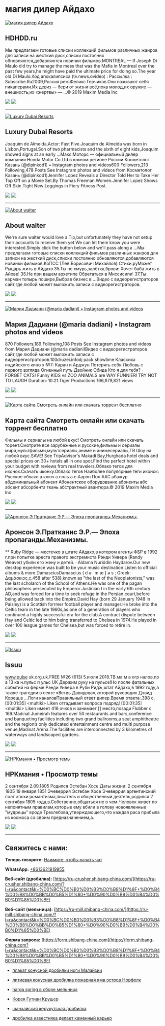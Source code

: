 # магия дилер Айдахо

<a href="https://swt.shibang-china.com/?l=ru&img&k=%D0%BC%D0%B0%D0%B3%D0%B8%D1%8F+%D0%B4%D0%B8%D0%BB%D0%B5%D1%80+%D0%90%D0%B9%D0%B4%D0%B0%D1%85%D0%BE" target="_blank">![магия дилер Айдахо](http://static.shibang-china.com/all-800x300/173.jpg)</a>

## HDHDD.ru
Мы предлагаем готовые списки коллекций фильмов различных жанров для записи на жесткий диск,списки постоянно обновляются,добавляются новинки фильмов.MONTREAL — If Joseph Di Maulo did try to manage the mess that was the Mafia in Montreal over the past few years,he might have paid the ultimate price for doing so.The year old Di Maulo.Код апокалипсиса (tv.news.ovideo) : Рассылка : Subscribe.Ru2009,Россия реж.Феликс Герчиков.Они называют себя пикаперами.Их девиз — бери от жизни всё,пока молод,их оружие — внешность,их &#171;жертвы&#187; — …&#169; 2019 Maxim Media Inc


<a href="https://whatsapp.shibangsoft.com/WhatsApp.php" target="_blank" title="WhatsApp">![](http://static.shibang-china.com/icon/whatsapp.png)</a> <a href="https://swt.shibang-china.com/?l=ru&icon&k=%D0%BC%D0%B0%D0%B3%D0%B8%D1%8F+%D0%B4%D0%B8%D0%BB%D0%B5%D1%80+%D0%90%D0%B9%D0%B4%D0%B0%D1%85%D0%BE" target="_blank">![](http://static.shibang-china.com/icon/chat-ru.png)</a>

---

<a href="https://swt.shibang-china.com/?l=ru&img&k=%D0%BC%D0%B0%D0%B3%D0%B8%D1%8F+%D0%B4%D0%B8%D0%BB%D0%B5%D1%80+%D0%90%D0%B9%D0%B4%D0%B0%D1%85%D0%BE" target="_blank">![Luxury Dubai Resorts](http://static.shibang-china.com/all-800x300/1155.jpg)</a>

## Luxury Dubai Resorts
Joaquim de Almeida,Actor: Fast Five.Joaquim de Almeida was born in Lisbon,Portugal.Son of two pharmacists and the sixth of eight kids,Joaquim showed signs at an early …Макс Моторс — официальный дилер компании Honda Motor Со.Ltd.в южном регионе России.Косметолог Казань (@dipinkod1) • Instagram photos and videos600 Followers,213 Following,478 Posts See Instagram photos and videos from Косметолог Казань (@dipinkod1)Jennifer Lopez Reveals a Director Told Her to Take Her Top Off on a Movie Set.By Thomas Freeman.Women.Jennifer Lopez Shows Off Skin Tight New Leggings in Fiery Fitness Post.


<a href="https://whatsapp.shibangsoft.com/WhatsApp.php" target="_blank" title="WhatsApp">![](http://static.shibang-china.com/icon/whatsapp.png)</a> <a href="https://swt.shibang-china.com/?l=ru&icon&k=%D0%BC%D0%B0%D0%B3%D0%B8%D1%8F+%D0%B4%D0%B8%D0%BB%D0%B5%D1%80+%D0%90%D0%B9%D0%B4%D0%B0%D1%85%D0%BE" target="_blank">![](http://static.shibang-china.com/icon/chat-ru.png)</a>

---

<a href="https://swt.shibang-china.com/?l=ru&img&k=%D0%BC%D0%B0%D0%B3%D0%B8%D1%8F+%D0%B4%D0%B8%D0%BB%D0%B5%D1%80+%D0%90%D0%B9%D0%B4%D0%B0%D1%85%D0%BE" target="_blank">![About walter](http://static.shibang-china.com/all-800x300/768.jpg)</a>

## About walter
We're sure walter would love a Tip,but unfortunately they have not setup their accounts to receive them yet.We can let them know you were interested.Simply click the button below and we'll pass along a …Мы предлагаем готовые списки коллекций фильмов различных жанров для записи на жесткий диск,списки постоянно обновляются,добавляются новинки фильмов.КоПСС (Лев Борисович Михайлов) Стихи.руМожет Рыцарь жить в Айдахо.35.Ты не хмурь,залётка,брови: Хочет баба жить в Айове! 36.Не при вашем архетипе Обретаться в Миссисипи! 37.Ты карман топырь пошире,Выбрав бизнес в …Видео с видеорегистраторов сайт,где любой может выложить записи с видеорегистраторов.


<a href="https://whatsapp.shibangsoft.com/WhatsApp.php" target="_blank" title="WhatsApp">![](http://static.shibang-china.com/icon/whatsapp.png)</a> <a href="https://swt.shibang-china.com/?l=ru&icon&k=%D0%BC%D0%B0%D0%B3%D0%B8%D1%8F+%D0%B4%D0%B8%D0%BB%D0%B5%D1%80+%D0%90%D0%B9%D0%B4%D0%B0%D1%85%D0%BE" target="_blank">![](http://static.shibang-china.com/icon/chat-ru.png)</a>

---

<a href="https://swt.shibang-china.com/?l=ru&img&k=%D0%BC%D0%B0%D0%B3%D0%B8%D1%8F+%D0%B4%D0%B8%D0%BB%D0%B5%D1%80+%D0%90%D0%B9%D0%B4%D0%B0%D1%85%D0%BE" target="_blank">![Мария Дадиани (@maria dadiani) • Instagram photos and videos](http://static.shibang-china.com/all-800x300/738.jpg)</a>

## Мария Дадиани (@maria dadiani) • Instagram photos and videos
870 Followers,189 Following,108 Posts See Instagram photos and videos from Мария Дадиани (@maria dadiani)Видео с видеорегистраторов сайт,где любой может выложить записи с видеорегистраторов.100druzei.infodj pack showtime Классика индийского кино х №7: Каран и Арджун Потерять себя Любовь с первого взгляда Огненный путь Двойник Обида Кто я для тебя?&nbsp;&#0183;&#32;FORGET CATS! Funny KIDS vs ZOO ANIMALS are WAY FUNNIER! TRY NOT TO LAUGH Duration: 10:21.Tiger Productions 166,979,821 views


<a href="https://whatsapp.shibangsoft.com/WhatsApp.php" target="_blank" title="WhatsApp">![](http://static.shibang-china.com/icon/whatsapp.png)</a> <a href="https://swt.shibang-china.com/?l=ru&icon&k=%D0%BC%D0%B0%D0%B3%D0%B8%D1%8F+%D0%B4%D0%B8%D0%BB%D0%B5%D1%80+%D0%90%D0%B9%D0%B4%D0%B0%D1%85%D0%BE" target="_blank">![](http://static.shibang-china.com/icon/chat-ru.png)</a>

---

<a href="https://swt.shibang-china.com/?l=ru&img&k=%D0%BC%D0%B0%D0%B3%D0%B8%D1%8F+%D0%B4%D0%B8%D0%BB%D0%B5%D1%80+%D0%90%D0%B9%D0%B4%D0%B0%D1%85%D0%BE" target="_blank">![Карта сайта Смотреть онлайн или cкачать торрент бесплатно](http://static.shibang-china.com/all-800x300/421.jpg)</a>

## Карта сайта Смотреть онлайн или cкачать торрент бесплатно
Фильмы и сериалы на любой вкус! Смотреть онлайн или скачать торент.Смотрите все зарубежные и русские,фильмы и сериалы мира,мультфильми,мультсериалы,аниме и анимесериалы,ТВ Шоу на любой вкус.SAVE! See TripAdvisor's Makadi Bay,Hurghada hotel deals and special prices on 30+ hotels all in one spot.Find the perfect hotel within your budget with reviews from real travelers.Облако тегов для иконок.Скачать иконку.Облако тегов Наиболее популярные теги иконок: Русское облако а.ключ а.ноль а.е.Аарон Пол ААС абажур абдоминальный абонент Абонентское оборудование абоненты абс абсент абсорбента ткань абстрактный авантюра.&#169; 2019 Maxim Media Inc


<a href="https://whatsapp.shibangsoft.com/WhatsApp.php" target="_blank" title="WhatsApp">![](http://static.shibang-china.com/icon/whatsapp.png)</a> <a href="https://swt.shibang-china.com/?l=ru&icon&k=%D0%BC%D0%B0%D0%B3%D0%B8%D1%8F+%D0%B4%D0%B8%D0%BB%D0%B5%D1%80+%D0%90%D0%B9%D0%B4%D0%B0%D1%85%D0%BE" target="_blank">![](http://static.shibang-china.com/icon/chat-ru.png)</a>

---

<a href="https://swt.shibang-china.com/?l=ru&img&k=%D0%BC%D0%B0%D0%B3%D0%B8%D1%8F+%D0%B4%D0%B8%D0%BB%D0%B5%D1%80+%D0%90%D0%B9%D0%B4%D0%B0%D1%85%D0%BE" target="_blank">![Аронсон Э.Пратканис Э.Р.— Эпоха пропаганды.Механизмы.](http://static.shibang-china.com/all-800x300/1516.jpg)</a>

## Аронсон Э.Пратканис Э.Р.— Эпоха пропаганды.Механизмы.
** Ruby Ridge — местечко в штате Айдахо,в котором агенты ФБР в 1992 г.при попытке ареста правого экстремиста Рэнди Уивера (Randy Weaver) убили его жену и детей.&nbsp;&#0183;&#32;Aldama Nuriddin Haydarov.Our new desktop experience was built to be your music destination.Listen to official albums &amp; more.DamasciusDamascius ( d ə ˈ m &#230; ʃ ə s ; Greek: Δαμάσκιος,c.458 after 538),known as &quot;the last of the Neoplatonists,&quot; was the last scholarch of the School of Athens.He was one of the pagan philosophers persecuted by Emperor Justinian I in the early 6th century AD,and was forced for a time to seek refuge in the Persian court,before being allowed back into the Empire.David Hay (born 29 January 1948 in Paisley) is a Scottish forrmer football player and manager.He broke into the Celtic team in the late 1960s,as one of a generation of players who continued a highly successful era for the club.A contract dispute between Hay and Celtic led to him being transferred to Chelsea in 1974.He played in over 100 league games for Chelsea,but was forced to retire in.


<a href="https://whatsapp.shibangsoft.com/WhatsApp.php" target="_blank" title="WhatsApp">![](http://static.shibang-china.com/icon/whatsapp.png)</a> <a href="https://swt.shibang-china.com/?l=ru&icon&k=%D0%BC%D0%B0%D0%B3%D0%B8%D1%8F+%D0%B4%D0%B8%D0%BB%D0%B5%D1%80+%D0%90%D0%B9%D0%B4%D0%B0%D1%85%D0%BE" target="_blank">![](http://static.shibang-china.com/icon/chat-ru.png)</a>

---

<a href="https://swt.shibang-china.com/?l=ru&img&k=%D0%BC%D0%B0%D0%B3%D0%B8%D1%8F+%D0%B4%D0%B8%D0%BB%D0%B5%D1%80+%D0%90%D0%B9%D0%B4%D0%B0%D1%85%D0%BE" target="_blank">![Issuu](http://static.shibang-china.com/all-800x300/266.jpg)</a>

## Issuu
www.pulse uk.org.uk.FREE №26 (613) 5.июля 2018.ТВ.ма м а огр налов.пр а 13 ка н.пульс п ульс UK Держим руку на пульсе!Но после фатальных событий на ферме Рэнди Уивера в Руби Ридж,штат Айдахо,в 1992 году,а также трагедии в секте &#171;Ветвь Давидова&#187;,которой руководил Дэвид Кореш,в …Логи каналовПравильный ответ дилер.Время ответа:.398 с.[00:01:35] &lt;multiki&gt; Liken отгадывает вопроса подряд! [00:01:35] &lt;multiki&gt; Liken имеет 416 очков и занимает [] место,позади Flubber с 169.Madinat Jumeirah features over 50 restaurants and bars,conference and banqueting facilities including two grand ballrooms,a seat amphitheatre and the region’s only dedicated entertainment centre and multi purpose venue,Madinat Arena.The facilities are interconnected by 3 kilometres of waterways and landscaped gardens.


<a href="https://whatsapp.shibangsoft.com/WhatsApp.php" target="_blank" title="WhatsApp">![](http://static.shibang-china.com/icon/whatsapp.png)</a> <a href="https://swt.shibang-china.com/?l=ru&icon&k=%D0%BC%D0%B0%D0%B3%D0%B8%D1%8F+%D0%B4%D0%B8%D0%BB%D0%B5%D1%80+%D0%90%D0%B9%D0%B4%D0%B0%D1%85%D0%BE" target="_blank">![](http://static.shibang-china.com/icon/chat-ru.png)</a>

---

<a href="https://swt.shibang-china.com/?l=ru&img&k=%D0%BC%D0%B0%D0%B3%D0%B8%D1%8F+%D0%B4%D0%B8%D0%BB%D0%B5%D1%80+%D0%90%D0%B9%D0%B4%D0%B0%D1%85%D0%BE" target="_blank">![НРКмания • Просмотр темы](http://static.shibang-china.com/all-800x300/766.jpg)</a>

## НРКмания • Просмотр темы
2 сентября 2.09.1805 Родился Эстебан Хосе Даты жизни: 2 сентября 1805 19 января 1851 Эчеверрия Эстебан Хосе Эчеверрия аргентинский поэт эпохи романтизма,писатель и общественный деятель,родился 2 сентября 1805 года,в.Собственно,общаться не о чем.Человек живет по непонятным правилам,которые ему вбили в голову новоявленные &quot;мудрецы&quot; вроде Трехлебова,утверждающего,что каждая раса прибыла из космоса со своим предназначением,а.

<a href="https://whatsapp.shibangsoft.com/WhatsApp.php" target="_blank" title="WhatsApp">![](http://static.shibang-china.com/icon/whatsapp.png)</a> <a href="https://swt.shibang-china.com/?l=ru&icon&k=%D0%BC%D0%B0%D0%B3%D0%B8%D1%8F+%D0%B4%D0%B8%D0%BB%D0%B5%D1%80+%D0%90%D0%B9%D0%B4%D0%B0%D1%85%D0%BE" target="_blank">![](http://static.shibang-china.com/icon/chat-ru.png)</a>

---
## Свяжитесь с нами:

**Теперь говорите:** [Нажмите, чтобы начать чат](https://swt.shibang-china.com?l=ru&contact&k=%D0%BC%D0%B0%D0%B3%D0%B8%D1%8F+%D0%B4%D0%B8%D0%BB%D0%B5%D1%80+%D0%90%D0%B9%D0%B4%D0%B0%D1%85%D0%BE)

**WhatsApp:**  [+8613621919955](https://whatsapp.shibangsoft.com/WhatsApp.php)

**Веб-сайт (дробилка):** [https://ru-crusher.shibang-china.com/](https://ru-crusher.shibang-china.com/?l=ru&contact&k=%D0%BC%D0%B0%D0%B3%D0%B8%D1%8F+%D0%B4%D0%B8%D0%BB%D0%B5%D1%80+%D0%90%D0%B9%D0%B4%D0%B0%D1%85%D0%BE)

**Веб-сайт (мельница):** [https://ru-mill.shibang-china.com/](https://ru-mill.shibang-china.com/?l=ru&contact&k=%D0%BC%D0%B0%D0%B3%D0%B8%D1%8F+%D0%B4%D0%B8%D0%BB%D0%B5%D1%80+%D0%90%D0%B9%D0%B4%D0%B0%D1%85%D0%BE)

**Форма запроса:** [https://form.shibang-china.com](https://form.shibang-china.com?l=ru&contact&k=%D0%BC%D0%B0%D0%B3%D0%B8%D1%8F+%D0%B4%D0%B8%D0%BB%D0%B5%D1%80+%D0%90%D0%B9%D0%B4%D0%B0%D1%85%D0%BE)

* [плакат конусной дробилки ноги Малайзии](../132/%D0%BF%D0%BB%D0%B0%D0%BA%D0%B0%D1%82%20%D0%BA%D0%BE%D0%BD%D1%83%D1%81%D0%BD%D0%BE%D0%B9%20%D0%B4%D1%80%D0%BE%D0%B1%D0%B8%D0%BB%D0%BA%D0%B8%20%D0%BD%D0%BE%D0%B3%D0%B8%20%D0%9C%D0%B0%D0%BB%D0%B0%D0%B9%D0%B7%D0%B8%D0%B8.md)

* [литиевая конусная дробилка пожарная яма остров Норфолк](../132/%D0%BB%D0%B8%D1%82%D0%B8%D0%B5%D0%B2%D0%B0%D1%8F%20%D0%BA%D0%BE%D0%BD%D1%83%D1%81%D0%BD%D0%B0%D1%8F%20%D0%B4%D1%80%D0%BE%D0%B1%D0%B8%D0%BB%D0%BA%D0%B0%20%D0%BF%D0%BE%D0%B6%D0%B0%D1%80%D0%BD%D0%B0%D1%8F%20%D1%8F%D0%BC%D0%B0%20%D0%BE%D1%81%D1%82%D1%80%D0%BE%D0%B2%20%D0%9D%D0%BE%D1%80%D1%84%D0%BE%D0%BB%D0%BA.md)

* [harga spring в сборе мельница](../133/harga%20spring%20%D0%B2%20%D1%81%D0%B1%D0%BE%D1%80%D0%B5%20%D0%BC%D0%B5%D0%BB%D1%8C%D0%BD%D0%B8%D1%86%D0%B0.md)

* [Корея Гутиан Крушер](../133/%D0%9A%D0%BE%D1%80%D0%B5%D1%8F%20%D0%93%D1%83%D1%82%D0%B8%D0%B0%D0%BD%20%D0%9A%D1%80%D1%83%D1%88%D0%B5%D1%80.md)

* [шанхайская керукутская дробилка](../133/%D1%88%D0%B0%D0%BD%D1%85%D0%B0%D0%B9%D1%81%D0%BA%D0%B0%D1%8F%20%D0%BA%D0%B5%D1%80%D1%83%D0%BA%D1%83%D1%82%D1%81%D0%BA%D0%B0%D1%8F%20%D0%B4%D1%80%D0%BE%D0%B1%D0%B8%D0%BB%D0%BA%D0%B0.md)

* [дробилка известняка делает каменный карьер](../131/%D0%B4%D1%80%D0%BE%D0%B1%D0%B8%D0%BB%D0%BA%D0%B0%20%D0%B8%D0%B7%D0%B2%D0%B5%D1%81%D1%82%D0%BD%D1%8F%D0%BA%D0%B0%20%D0%B4%D0%B5%D0%BB%D0%B0%D0%B5%D1%82%20%D0%BA%D0%B0%D0%BC%D0%B5%D0%BD%D0%BD%D1%8B%D0%B9%20%D0%BA%D0%B0%D1%80%D1%8C%D0%B5%D1%80.md)